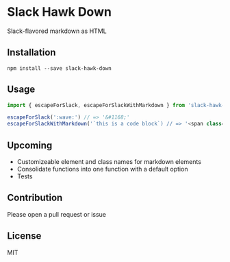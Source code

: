 # Slack Hawk Down
Slack-flavored markdown as HTML

## Installation
```
npm install --save slack-hawk-down
```

## Usage

```javascript
import { escapeForSlack, escapeForSlackWithMarkdown } from 'slack-hawk-down'

escapeForSlack(':wave:') // => '&#1168;'
escapeForSlackWithMarkdown('`this is a code block`) // => '<span class="slack_code">this is a code block</span>'
```

## Upcoming
- Customizeable element and class names for markdown elements
- Consolidate functions into one function with a default option
- Tests

## Contribution
Please open a pull request or issue

## License
MIT

